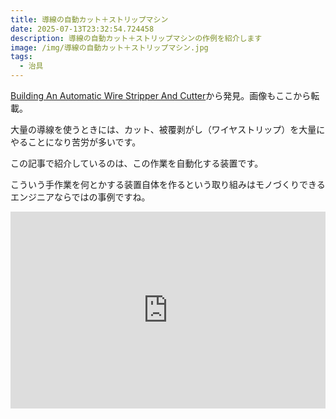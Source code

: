 ```yaml
---
title: 導線の自動カット＋ストリップマシン
date: 2025-07-13T23:32:54.724458
description: 導線の自動カット＋ストリップマシンの作例を紹介します
image: /img/導線の自動カット＋ストリップマシン.jpg
tags:
  - 治具
---
```

[Building An Automatic Wire Stripper And Cutter](https://hackaday.com/2025/06/03/building-an-automatic-wire-stripper-and-cutter/)から発見。画像もここから転載。

大量の導線を使うときには、カット、被覆剥がし（ワイヤストリップ）を大量にやることになり苦労が多いです。

この記事で紹介しているのは、この作業を自動化する装置です。

こういう手作業を何とかする装置自体を作るという取り組みはモノづくりできるエンジニアならではの事例ですね。


<iframe width="100%" height="315" src="https://www.youtube.com/embed/pbuzLy1ktKM" title="YouTube video player" frameborder="0" allow="accelerometer; autoplay; clipboard-write; encrypted-media; gyroscope; picture-in-picture" allowfullscreen></iframe>



